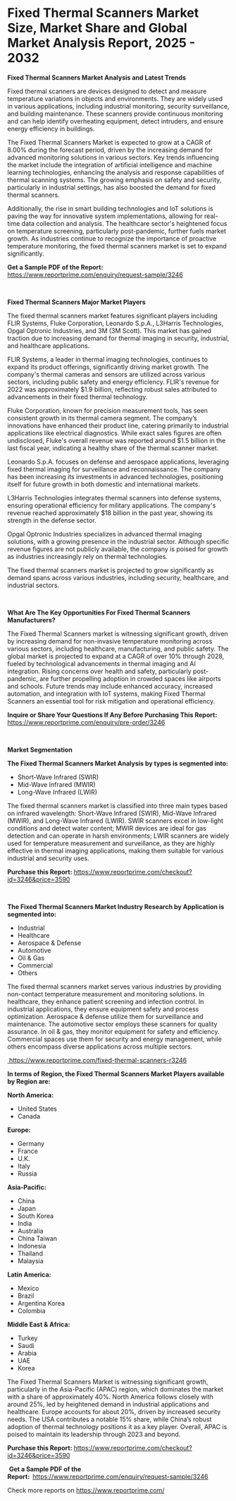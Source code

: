 <p><h1>Fixed Thermal Scanners Market Size, Market Share and Global Market Analysis Report, 2025 - 2032</h1></p><p><strong>Fixed Thermal Scanners Market Analysis and Latest Trends</strong></p>
<p><p>Fixed thermal scanners are devices designed to detect and measure temperature variations in objects and environments. They are widely used in various applications, including industrial monitoring, security surveillance, and building maintenance. These scanners provide continuous monitoring and can help identify overheating equipment, detect intruders, and ensure energy efficiency in buildings.</p><p>The Fixed Thermal Scanners Market is expected to grow at a CAGR of 8.00% during the forecast period, driven by the increasing demand for advanced monitoring solutions in various sectors. Key trends influencing the market include the integration of artificial intelligence and machine learning technologies, enhancing the analysis and response capabilities of thermal scanning systems. The growing emphasis on safety and security, particularly in industrial settings, has also boosted the demand for fixed thermal scanners.</p><p>Additionally, the rise in smart building technologies and IoT solutions is paving the way for innovative system implementations, allowing for real-time data collection and analysis. The healthcare sector's heightened focus on temperature screening, particularly post-pandemic, further fuels market growth. As industries continue to recognize the importance of proactive temperature monitoring, the fixed thermal scanners market is set to expand significantly.</p></p>
<p><strong>Get a Sample PDF of the Report:&nbsp;</strong> <a href="https://www.reportprime.com/enquiry/request-sample/3246?utm_campaign=3056&utm_medium=2&utm_source=Github&utm_content=ia&utm_term=18032025&utm_id=fixed-thermal-scanners">https://www.reportprime.com/enquiry/request-sample/3246</a></p>
<p>&nbsp;</p>
<p><strong>Fixed Thermal Scanners Major Market Players</strong></p>
<p><p>The fixed thermal scanners market features significant players including FLIR Systems, Fluke Corporation, Leonardo S.p.A., L3Harris Technologies, Opgal Optronic Industries, and 3M (3M Scott). This market has gained traction due to increasing demand for thermal imaging in security, industrial, and healthcare applications.</p><p>FLIR Systems, a leader in thermal imaging technologies, continues to expand its product offerings, significantly driving market growth. The company's thermal cameras and sensors are utilized across various sectors, including public safety and energy efficiency. FLIR's revenue for 2022 was approximately $1.9 billion, reflecting robust sales attributed to advancements in their fixed thermal technology.</p><p>Fluke Corporation, known for precision measurement tools, has seen consistent growth in its thermal camera segment. The company’s innovations have enhanced their product line, catering primarily to industrial applications like electrical diagnostics. While exact sales figures are often undisclosed, Fluke's overall revenue was reported around $1.5 billion in the last fiscal year, indicating a healthy share of the thermal scanner market.</p><p>Leonardo S.p.A. focuses on defense and aerospace applications, leveraging fixed thermal imaging for surveillance and reconnaissance. The company has been increasing its investments in advanced technologies, positioning itself for future growth in both domestic and international markets.</p><p>L3Harris Technologies integrates thermal scanners into defense systems, ensuring operational efficiency for military applications. The company's revenue reached approximately $18 billion in the past year, showing its strength in the defense sector.</p><p>Opgal Optronic Industries specializes in advanced thermal imaging solutions, with a growing presence in the industrial sector. Although specific revenue figures are not publicly available, the company is poised for growth as industries increasingly rely on thermal technologies.</p><p>The fixed thermal scanners market is projected to grow significantly as demand spans across various industries, including security, healthcare, and industrial sectors.</p></p>
<p>&nbsp;</p>
<p><strong>What Are The Key Opportunities For Fixed Thermal Scanners Manufacturers?</strong></p>
<p><p>The Fixed Thermal Scanners market is witnessing significant growth, driven by increasing demand for non-invasive temperature monitoring across various sectors, including healthcare, manufacturing, and public safety. The global market is projected to expand at a CAGR of over 10% through 2028, fueled by technological advancements in thermal imaging and AI integration. Rising concerns over health and safety, particularly post-pandemic, are further propelling adoption in crowded spaces like airports and schools. Future trends may include enhanced accuracy, increased automation, and integration with IoT systems, making Fixed Thermal Scanners an essential tool for risk mitigation and operational efficiency.</p></p>
<p><strong>Inquire or Share Your Questions If Any Before Purchasing This Report:</strong> <a href="https://www.reportprime.com/enquiry/pre-order/3246?utm_campaign=3056&utm_medium=2&utm_source=Github&utm_content=ia&utm_term=18032025&utm_id=fixed-thermal-scanners">https://www.reportprime.com/enquiry/pre-order/3246</a></p>
<p>&nbsp;</p>
<p><strong>Market Segmentation</strong></p>
<p><strong>The Fixed Thermal Scanners Market Analysis by types is segmented into:</strong></p>
<p><ul><li>Short-Wave Infrared (SWIR)</li><li>Mid-Wave Infrared (MWIR)</li><li>Long-Wave Infrared (LWIR)</li></ul></p>
<p><p>The fixed thermal scanners market is classified into three main types based on infrared wavelength: Short-Wave Infrared (SWIR), Mid-Wave Infrared (MWIR), and Long-Wave Infrared (LWIR). SWIR scanners excel in low-light conditions and detect water content; MWIR devices are ideal for gas detection and can operate in harsh environments; LWIR scanners are widely used for temperature measurement and surveillance, as they are highly effective in thermal imaging applications, making them suitable for various industrial and security uses.</p></p>
<p><strong>Purchase this Report:&nbsp;</strong><a href="https://www.reportprime.com/checkout?id=3246&price=3590&utm_campaign=3056&utm_medium=2&utm_source=Github&utm_content=ia&utm_term=18032025&utm_id=fixed-thermal-scanners">https://www.reportprime.com/checkout?id=3246&price=3590</a></p>
<p>&nbsp;</p>
<p><strong>The Fixed Thermal Scanners Market Industry Research by Application is segmented into:</strong></p>
<p><ul><li>Industrial</li><li>Healthcare</li><li>Aerospace & Defense</li><li>Automotive</li><li>Oil & Gas</li><li>Commercial</li><li>Others</li></ul></p>
<p><p>The fixed thermal scanners market serves various industries by providing non-contact temperature measurement and monitoring solutions. In healthcare, they enhance patient screening and infection control. In industrial applications, they ensure equipment safety and process optimization. Aerospace & defense utilize them for surveillance and maintenance. The automotive sector employs these scanners for quality assurance. In oil & gas, they monitor equipment for safety and efficiency. Commercial spaces use them for security and energy management, while others encompass diverse applications across multiple sectors.</p></p>
<p><a href="https://www.reportprime.com/fixed-thermal-scanners-r3246?utm_campaign=3056&utm_medium=2&utm_source=Github&utm_content=ia&utm_term=18032025&utm_id=fixed-thermal-scanners">&nbsp;https://www.reportprime.com/fixed-thermal-scanners-r3246</a></p>
<p><strong>In terms of Region, the Fixed Thermal Scanners Market Players available by Region are:</strong></p>
<p>
    <p> <strong> North America: </strong>
        <ul>
            <li>United States</li>
            <li>Canada</li>
        </ul>
        </p> 
    <p> <strong> Europe: </strong>
        <ul>
            <li>Germany</li>
            <li>France</li>
            <li>U.K.</li>
            <li>Italy</li>
            <li>Russia</li>
        </ul>
        </p> 
    <p> <strong> Asia-Pacific: </strong>
        <ul>
            <li>China</li>
            <li>Japan</li>
            <li>South Korea</li>
            <li>India</li>
            <li>Australia</li>
            <li>China Taiwan</li>
            <li>Indonesia</li>
            <li>Thailand</li>
            <li>Malaysia</li>
        </ul>
        </p> 
    <p> <strong> Latin America: </strong>
        <ul>
            <li>Mexico</li>
            <li>Brazil</li>
            <li>Argentina Korea</li>
            <li>Colombia</li>
        </ul>
        </p> 
    <p> <strong> Middle East & Africa: </strong>
        <ul>
            <li>Turkey</li>
            <li>Saudi</li>
            <li>Arabia</li>
            <li>UAE</li>
            <li>Korea</li>
        </ul>
    </p>
    </p>
<p><p>The Fixed Thermal Scanners Market is witnessing significant growth, particularly in the Asia-Pacific (APAC) region, which dominates the market with a share of approximately 40%. North America follows closely with around 25%, led by heightened demand in industrial applications and healthcare. Europe accounts for about 20%, driven by increased security needs. The USA contributes a notable 15% share, while China’s robust adoption of thermal technology positions it as a key player. Overall, APAC is poised to maintain its leadership through 2023 and beyond.</p></p>
<p><strong>Purchase this Report: </strong><a href="https://www.reportprime.com/checkout?id=3246&price=3590&utm_campaign=3056&utm_medium=2&utm_source=Github&utm_content=ia&utm_term=18032025&utm_id=fixed-thermal-scanners">https://www.reportprime.com/checkout?id=3246&price=3590</a></p>
<p>&nbsp;<strong>Get a Sample PDF of the Report:&nbsp;&nbsp;</strong><a href="https://www.reportprime.com/enquiry/request-sample/3246?utm_campaign=3056&utm_medium=2&utm_source=Github&utm_content=ia&utm_term=18032025&utm_id=fixed-thermal-scanners">https://www.reportprime.com/enquiry/request-sample/3246</a></p>
<p><strong></strong></p>
<p>Check more reports on <a href="https://www.reportprime.com/?utm_campaign=3056&utm_medium=2&utm_source=Github&utm_content=ia&utm_term=18032025&utm_id=fixed-thermal-scanners">https://www.reportprime.com/</a></p>